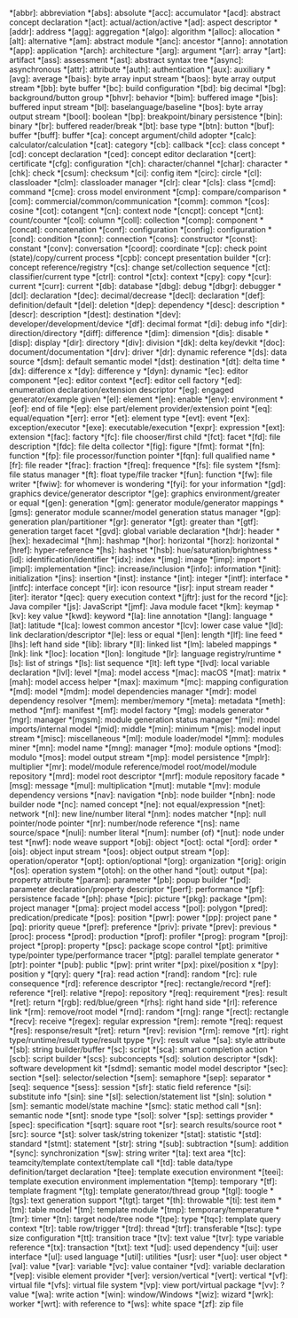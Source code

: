 *[abbr]: abbreviation
*[abs]: absolute
*[acc]: accumulator
*[acd]: abstract concept declaration
*[act]: actual/action/active
*[ad]: aspect descriptor
*[addr]: address
*[agg]: aggregation
*[algo]: algorithm
*[alloc]: allocation
*[alt]: alternative
*[am]: abstract module
*[anc]: ancestor
*[anno]: annotation
*[app]: application
*[arch]: architecture
*[arg]: argument
*[arr]: array
*[art]: artifact
*[ass]: assessment
*[ast]: abstract syntax tree
*[async]: asynchronous
*[attr]: attribute
*[auth]: authentication
*[aux]: auxiliary
*[avg]: average
*[bais]: byte array input stream
*[baos]: byte array output stream
*[bb]: byte buffer
*[bc]: build configuration
*[bd]: big decimal
*[bg]: background/button group
*[bhvr]: behavior
*[bim]: buffered image
*[bis]: buffered input stream
*[bl]: baselanguage/baseline
*[bos]: byte array output stream
*[bool]: boolean
*[bp]: breakpoint/binary persistence
*[bin]: binary
*[br]: buffered reader/break
*[bt]: base type
*[btn]: button
*[buf]: buffer
*[buff]: buffer
*[ca]: concept argument/child adopter
*[calc]: calculator/calculation
*[cat]: category
*[cb]: callback
*[cc]: class concept
*[cd]: concept declaration
*[ced]: concept editor declaration
*[cert]: certificate
*[cfg]: configuration
*[ch]: character/channel
*[char]: character
*[chk]: check
*[csum]: checksum
*[ci]: config item
*[circ]: circle
*[cl]: classloader
*[clm]: classloader manager
*[clr]: clear
*[cls]: class
*[cmd]: command
*[cme]: cross model environment
*[cmp]: compare/comparison
*[com]: commercial/common/communication
*[comm]: common
*[cos]: cosine
*[cot]: cotangent
*[cn]: context node
*[cncpt]: concept
*[cnt]: count/counter
*[col]: column
*[coll]: collection
*[comp]: component
*[concat]: concatenation
*[conf]: configuration
*[config]: configuration
*[cond]: condition
*[conn]: connection
*[cons]: constructor
*[const]: constant
*[conv]: conversation
*[coord]: coordinate
*[cp]: check point (state)/copy/current process
*[cpb]: concept presentation builder
*[cr]: concept reference/registry
*[cs]: change set/collection sequence
*[ct]: classifier/current type
*[ctrl]: control
*[ctx]: context
*[cpy]: copy
*[cur]: current
*[curr]: current
*[db]: database
*[dbg]: debug
*[dbgr]: debugger
*[dcl]: declaration
*[dec]: decimal/decrease
*[decl]: declaration
*[def]: definition/default
*[del]: deletion
*[dep]: dependency
*[desc]: description
*[descr]: description
*[dest]: destination
*[dev]: developer/development/device
*[df]: decimal format
*[di]: debug info
*[dir]: direction/directory
*[diff]: difference
*[dim]: dimension
*[dis]: disable
*[disp]: display
*[dir]: directory
*[div]: division
*[dk]: delta key/devkit
*[doc]: document/documentation
*[drv]: driver
*[dr]: dynamic reference
*[ds]: data source
*[dsm]: default semantic model
*[dst]: destination
*[dt]: delta time
*[dx]: difference x
*[dy]: difference y
*[dyn]: dynamic
*[ec]: editor component
*[ec]: editor context
*[ecf]: editor cell factory
*[ed]: enumeration declaration/extension descriptor
*[eg]: engaged generator/example given
*[el]: element
*[en]: enable
*[env]: environment
*[eof]: end of file
*[ep]: else part/element provider/extension point
*[eq]: equal/equation
*[err]: error
*[et]: element type
*[evt]: event
*[ex]: exception/executor
*[exe]: executable/execution
*[expr]: expression
*[ext]: extension
*[fac]: factory
*[fc]: file chooser/first child
*[fct]: facet
*[fd]: file description
*[fdc]: file delta collector
*[fig]: figure
*[fmt]: format
*[fn]: function
*[fp]: file processor/function pointer
*[fqn]: full qualified name
*[fr]: file reader
*[frac]: fraction
*[freq]: frequence
*[fs]: file system
*[fsm]: file status manager
*[ft]: float type/file tracker
*[fun]: function
*[fw]: file writer
*[fwiw]: for whomever is wondering
*[fyi]: for your information
*[gd]: graphics device/generator descriptor
*[ge]: graphics environment/greater or equal
*[gen]: generation
*[gm]: generator module/generator mappings
*[gms]: generator module scanner/model generation status manager
*[gp]: generation plan/partitioner
*[gr]: generator
*[gt]: greater than
*[gtf]: generation target facet
*[gvd]: global variable declaration
*[hdr]: header
*[hex]: hexadecimal
*[hm]: hashmap
*[hor]: horizontal
*[horz]: horizontal
*[href]: hyper-reference
*[hs]: hashset
*[hsb]: hue/saturation/brightness
*[id]: identification/identifier
*[idx]: index
*[img]: image
*[imp]: import
*[impl]: implementation
*[inc]: increase/inclusion
*[info]: information
*[init]: initialization
*[ins]: insertion
*[inst]: instance
*[int]: integer
*[intf]: interface
*[intfc]: interface concept
*[ir]: icon resource
*[isr]: input stream reader
*[iter]: iterator
*[qec]: query execution context
*[jftr]: just for the record
*[jc]: Java compiler
*[js]: JavaScript
*[jmf]: Java module facet
*[km]: keymap
*[kv]: key value
*[kwd]: keyword
*[la]: line annotation
*[lang]: language
*[lat]: latitude
*[lca]: lowest common ancestor
*[lcv]: lower case value
*[ld]: link declaration/descriptor
*[le]: less or equal
*[len]: length
*[lf]: line feed
*[lhs]: left hand side
*[lib]: library
*[ll]: linked list
*[lm]: labeled mappings
*[lnk]: link
*[loc]: location
*[lon]: longitude
*[lr]: language registry/runtime
*[ls]: list of strings
*[ls]: list sequence
*[lt]: left type
*[lvd]: local variable declaration
*[lvl]: level
*[ma]: model access
*[mac]: macOS
*[mat]: matrix
*[mah]: model access helper
*[max]: maximum
*[mc]: mapping configuration
*[md]: model
*[mdm]: model dependencies manager
*[mdr]: model dependency resolver
*[mem]: member/memory
*[meta]: metadata
*[meth]: method
*[mf]: manifest
*[mf]: model factory
*[mg]: models generator
*[mgr]: manager
*[mgsm]: module generation status manager
*[mi]: model imports/internal model
*[mid]: middle
*[min]: minimum
*[mis]: model input stream
*[misc]: miscellaneous
*[ml]: module loader/model
*[mm]: modules miner
*[mn]: model name
*[mng]: manager
*[mo]: module options
*[mod]: modulo
*[mos]: model output stream
*[mp]: model persistence
*[mplr]: multiplier
*[mr]: model/module reference/model root/model/module repository
*[mrd]: model root descriptor
*[mrf]: module repository facade
*[msg]: message
*[mul]: multiplication
*[mut]: mutable
*[mv]: module dependency versions
*[nav]: navigation
*[nb]: node builder
*[nbn]: node builder node
*[nc]: named concept
*[ne]: not equal/expression
*[net]: network
*[nl]: new line/number literal
*[nm]: nodes matcher
*[np]: null pointer/node pointer
*[nr]: number/node reference
*[ns]: name source/space
*[nuli]: number literal
*[num]: number (of)
*[nut]: node under test
*[nwf]: node weave support
*[obj]: object
*[oct]: octal
*[ord]: order
*[ois]: object input stream
*[oos]: object output stream
*[op]: operation/operator
*[opt]: option/optional
*[org]: organization
*[orig]: origin
*[os]: operation system
*[otoh]: on the other hand
*[out]: output
*[pa]: property attribute
*[param]: parameter
*[pb]: popup builder
*[pd]: parameter declaration/property descriptor
*[perf]: performance
*[pf]: persistence facade
*[ph]: phase
*[pic]: picture
*[pkg]: package
*[pm]: project manager
*[pma]: project model access
*[pol]: polygon
*[pred]: predication/predicate
*[pos]: position
*[pwr]: power
*[pp]: project pane
*[pq]: priority queue
*[pref]: preference
*[priv]: private
*[prev]: previous
*[proc]: process
*[prod]: production
*[prof]: profiler
*[prog]: program
*[proj]: project
*[prop]: property
*[psc]: package scope control
*[pt]: primitive type/pointer type/performance tracer
*[ptg]: parallel template generator
*[ptr]: pointer
*[pub]: public
*[pw]: print writer
*[px]: pixel/position x
*[py]: position y
*[qry]: query
*[ra]: read action
*[rand]: random
*[rc]: rule consequence
*[rd]: reference descriptor
*[rec]: rectangle/record
*[ref]: reference
*[rel]: relative
*[repo]: repository
*[req]: requirement
*[res]: result
*[ret]: return
*[rgb]: red/blue/green
*[rhs]: right hand side
*[rl]: reference link
*[rm]: remove/root model
*[rnd]: random
*[rng]: range
*[rect]: rectangle
*[recv]: receive
*[regex]: regular expression
*[rem]: remote
*[req]: request
*[res]: response/result
*[ret]: return
*[rev]: revision
*[rm]: remove
*[rt]: right type/runtime/result type/result tpype
*[rv]: result value
*[sa]: style attribute
*[sb]: string builder/buffer
*[sc]: script
*[sca]: smart completion action
*[scb]: script builder
*[scs]: subconcepts
*[sd]: solution descriptor
*[sdk]: software development kit
*[sdmd]: semantic model model descriptor
*[sec]: section
*[sel]: selector/selection
*[sem]: semaphore
*[sep]: separator
*[seq]: sequence
*[sess]: session
*[sfr]: static field reference
*[si]: substitute info
*[sin]: sine
*[sl]: selection/statement list
*[sln]: solution
*[sm]: semantic model/state machine
*[smc]: static method call
*[sn]: semantic node
*[snt]: snode type
*[sol]: solver
*[sp]: settings provider
*[spec]: specification
*[sqrt]: square root
*[sr]: search results/source root
*[src]: source
*[st]: solver task/string tokenizer
*[stat]: statistic
*[std]: standard
*[stmt]: statement
*[str]: string
*[sub]: subtraction
*[sum]: addition
*[sync]: synchronization
*[sw]: string writer
*[ta]: text area
*[tc]: teamcity/template context/template call
*[td]: table data/type definition/target declaration
*[tee]: template execution environment
*[teei]: template execution environment implementation
*[temp]: temporary
*[tf]: template fragment
*[tg]: template generator/thread group
*[tgl]: toogle
*[tgs]: text generation support
*[tgt]: target
*[th]: throwable
*[ti]: test item
*[tm]: table model
*[tm]: template module
*[tmp]: temporary/temperature
*[tmr]: timer
*[tn]: target node/tree node
*[tpe]: type
*[tqc]: template query context
*[tr]: table row/trigger
*[trd]: thread
*[trf]: transferable
*[tsc]: type size configuration
*[tt]: transition trace
*[tv]: text value
*[tvr]: type variable reference
*[tx]: transaction
*[txt]: text
*[ud]: used dependency
*[ui]: user interface
*[ul]: used language
*[util]: utilities
*[usr]: user
*[uo]: user object
*[val]: value
*[var]: variable
*[vc]: value container
*[vd]: variable declaration
*[vep]: visible element provider
*[ver]: version/vertical
*[vert]: vertical
*[vf]: virtual file
*[vfs]: virtual file system
*[vp]: view port/virtual package
*[vv]: ? value
*[wa]: write action
*[win]: window/Windows
*[wiz]: wizard
*[wrk]: worker
*[wrt]: with reference to
*[ws]: white space
*[zf]: zip file 